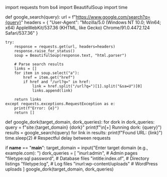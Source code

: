 import requests
from bs4 import BeautifulSoup
import time

def google_search(query):
    url = f"https://www.google.com/search?q={query}"
    headers = {
        "User-Agent": "Mozilla/5.0 (Windows NT 10.0; Win64; x64) AppleWebKit/537.36 (KHTML, like Gecko) Chrome/91.0.4472.124 Safari/537.36"
    }

    try:
        response = requests.get(url, headers=headers)
        response.raise_for_status()
        soup = BeautifulSoup(response.text, "html.parser")
        
        # Parse search results
        links = []
        for item in soup.select("a"):
            href = item.get("href")
            if href and "/url?q=" in href:
                link = href.split("/url?q=")[1].split("&sa=U")[0]
                links.append(link)
        
        return links
    except requests.exceptions.RequestException as e:
        print(f"Error: {e}")
        return []

def google_dork(target_domain, dork_queries):
    for dork in dork_queries:
        query = f"site:{target_domain} {dork}"
        print(f"\n[+] Running dork: {query}")
        results = google_search(query)
        for link in results:
            print(f"Found URL: {link}")
        time.sleep(2)  # Respectful delay between requests

if __name__ == "__main__":
    target_domain = input("Enter target domain (e.g., example.com): ")
    dork_queries = [
        "inurl:admin",            # Admin pages
        "filetype:sql password",  # Database files
        "intitle:index.of",       # Directory listings
        "filetype:log",           # Log files
        "inurl:wp-content/uploads" # WordPress uploads
    ]
    google_dork(target_domain, dork_queries)
